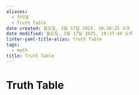 ```yaml
---
aliases:
  - 진리표
  - Truth Table
date created: 월요일, 3월 17일 2025, 10:36:25 오후
date modified: 월요일, 3월 17일 2025, 10:37:40 오후
linter-yaml-title-alias: Truth Table
tags:
  - math
title: Truth Table
---
```


# Truth Table
